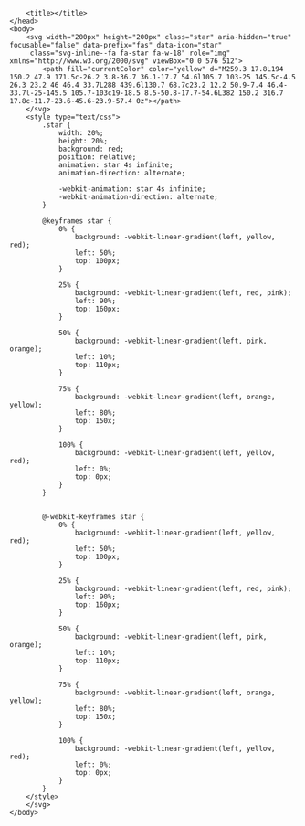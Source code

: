 <!DOCTYPE html>
<html>
	<head>
		<meta charset="utf-8" />

		<title></title>
	</head>
	<body>
		<svg width="200px" height="200px" class="star" aria-hidden="true" focusable="false" data-prefix="fas" data-icon="star"
		 class="svg-inline--fa fa-star fa-w-18" role="img" xmlns="http://www.w3.org/2000/svg" viewBox="0 0 576 512">
			<path fill="currentColor" color="yellow" d="M259.3 17.8L194 150.2 47.9 171.5c-26.2 3.8-36.7 36.1-17.7 54.6l105.7 103-25 145.5c-4.5 26.3 23.2 46 46.4 33.7L288 439.6l130.7 68.7c23.2 12.2 50.9-7.4 46.4-33.7l-25-145.5 105.7-103c19-18.5 8.5-50.8-17.7-54.6L382 150.2 316.7 17.8c-11.7-23.6-45.6-23.9-57.4 0z"></path>
		</svg>
		<style type="text/css">
			.star {
				width: 20%;
				height: 20%;
				background: red;
				position: relative;
				animation: star 4s infinite;
				animation-direction: alternate;

				-webkit-animation: star 4s infinite;
				-webkit-animation-direction: alternate;
			}

			@keyframes star {
				0% {
					background: -webkit-linear-gradient(left, yellow, red);
					left: 50%;
					top: 100px;
				}

				25% {
					background: -webkit-linear-gradient(left, red, pink);
					left: 90%;
					top: 160px;
				}

				50% {
					background: -webkit-linear-gradient(left, pink, orange);
					left: 10%;
					top: 110px;
				}

				75% {
					background: -webkit-linear-gradient(left, orange, yellow);
					left: 80%;
					top: 150x;
				}

				100% {
					background: -webkit-linear-gradient(left, yellow, red);
					left: 0%;
					top: 0px;
				}
			}


			@-webkit-keyframes star {
				0% {
					background: -webkit-linear-gradient(left, yellow, red);
					left: 50%;
					top: 100px;
				}

				25% {
					background: -webkit-linear-gradient(left, red, pink);
					left: 90%;
					top: 160px;
				}

				50% {
					background: -webkit-linear-gradient(left, pink, orange);
					left: 10%;
					top: 110px;
				}

				75% {
					background: -webkit-linear-gradient(left, orange, yellow);
					left: 80%;
					top: 150x;
				}

				100% {
					background: -webkit-linear-gradient(left, yellow, red);
					left: 0%;
					top: 0px;
				}
			}
		</style>
		</svg>
	</body>
</html>
